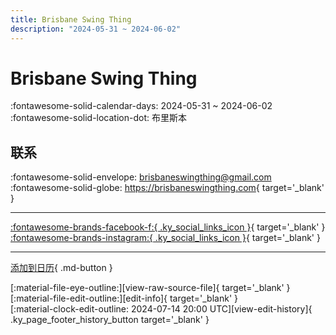 ```yaml
---
title: Brisbane Swing Thing
description: "2024-05-31 ~ 2024-06-02"
---
```


# Brisbane Swing Thing 

:fontawesome-solid-calendar-days: 2024-05-31 ~ 2024-06-02  
:fontawesome-solid-location-dot: 布里斯本  

## 联系

:fontawesome-solid-envelope: <brisbaneswingthing@gmail.com>  
:fontawesome-solid-globe: <https://brisbaneswingthing.com>{ target='_blank' }  

---

 [:fontawesome-brands-facebook-f:{ .ky_social_links_icon }](https://www.facebook.com/profile.php?id=100089859048637){ target='_blank' } [:fontawesome-brands-instagram:{ .ky_social_links_icon }](https://instagram.com/brisbaneswingthing){ target='_blank' }

---

[添加到日历](https://swing.news/ics/zh-Hans/2024/au/brisbane-swing-thing-2024.ics){ .md-button }

<div class="ky_page_footer" markdown>
<div class="ky_page_footer_trailing" markdown="span">
[:material-file-eye-outline:][view-raw-source-file]{ target='_blank' }
[:material-file-edit-outline:][edit-info]{ target='_blank' }
</div>
<div class="ky_page_footer_leading" markdown="span">
[:material-clock-edit-outline: 2024-07-14 20:00 UTC][view-edit-history]{ .ky_page_footer_history_button target='_blank' }
</div>
</div>

[view-raw-source-file]: https://github.com/swingdance/events/blob/main/2024/au/brisbane-swing-thing-2024.json "查看原始源文件"
[edit-info]: https://github.com/swingdance/events/issues/new?assignees=&labels=update+event&projects=&template=03-update_entity.yml&title=%5B2024%2Fau%5D%20Brisbane%20Swing%20Thing&region=au&year=2024&id=brisbane-swing-thing-2024&name=Brisbane%20Swing%20Thing&org_id= "编辑信息"

[view-edit-history]: https://github.com/swingdance/events/commits/main/2024/au/brisbane-swing-thing-2024.json "查看编辑历史"
